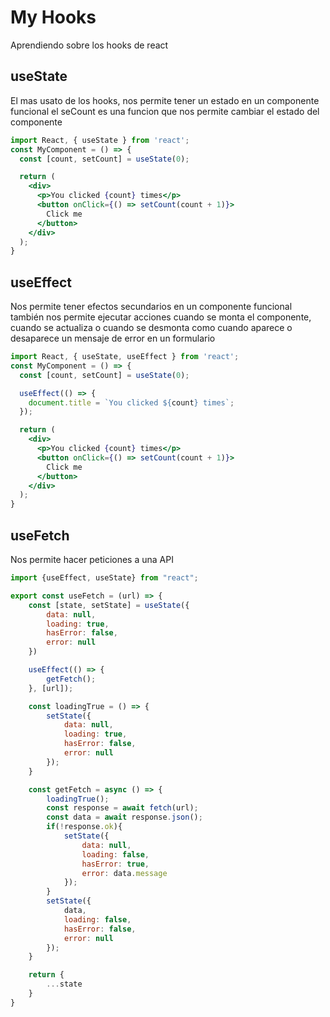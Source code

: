 # My Hooks

Aprendiendo sobre los hooks de react

## useState
El mas  usato de los hooks, nos permite tener un estado en un componente funcional
el seCount es una funcion que nos permite cambiar el estado del componente
```jsx
import React, { useState } from 'react';
const MyComponent = () => {
  const [count, setCount] = useState(0);

  return (
    <div>
      <p>You clicked {count} times</p>
      <button onClick={() => setCount(count + 1)}>
        Click me
      </button>
    </div>
  );
}
``` 
## useEffect
Nos permite tener efectos secundarios en un componente funcional
también nos permite ejecutar acciones cuando se monta el componente, cuando se actualiza o cuando se desmonta
como cuando aparece o desaparece un mensaje de error en un formulario
```jsx
import React, { useState, useEffect } from 'react';
const MyComponent = () => {
  const [count, setCount] = useState(0);

  useEffect(() => {
    document.title = `You clicked ${count} times`;
  });

  return (
    <div>
      <p>You clicked {count} times</p>
      <button onClick={() => setCount(count + 1)}>
        Click me
      </button>
    </div>
  );
}
```
## useFetch
Nos permite hacer peticiones a una API
```jsx
import {useEffect, useState} from "react";

export const useFetch = (url) => {
    const [state, setState] = useState({
        data: null,
        loading: true,
        hasError: false,
        error: null
    })

    useEffect(() => {
        getFetch();
    }, [url]);

    const loadingTrue = () => {
        setState({
            data: null,
            loading: true,
            hasError: false,
            error: null
        });
    }

    const getFetch = async () => {
        loadingTrue();
        const response = await fetch(url);
        const data = await response.json();
        if(!response.ok){
            setState({
                data: null,
                loading: false,
                hasError: true,
                error: data.message
            });
        }
        setState({
            data,
            loading: false,
            hasError: false,
            error: null
        });
    }

    return {
        ...state
    }
}
```

